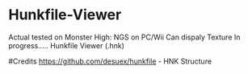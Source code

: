 # Hunkfile-Viewer
Actual tested on Monster High: NGS on PC/Wii
Can dispaly Texture
In progress.....
Hunkfile Viewer (.hnk)

#Credits
<https://github.com/desuex/hunkfile> - HNK Structure
